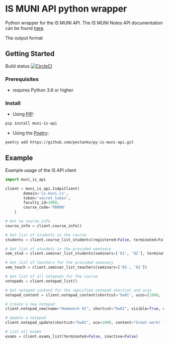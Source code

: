 # IS MUNI API python wrapper

Python wrapper for the IS MUNI API.
The IS MUNI Notes API documentation can be found [here](https://is.muni.cz/napoveda/technicka/bloky_api?lang=en).

The output format

## Getting Started

Build status [![CircleCI](https://circleci.com/gh/pestanko/py-is-muni-api.svg?style=svg)](https://circleci.com/gh/pestanko/py-is-muni-api)

### Prerequisites

- requires Python 3.6 or higher

### Install

- Using [PIP](https://pypi.org/project/muni-is-api/):

```bash
pip install muni-is-api
```

- Using the [Poetry](https://python-poetry.org/):


```bash
poetry add https://github.com/pestanko/py-is-muni-api.git
```

## Example

Example usage of the IS API client

```python
import muni_is_api

client = muni_is_api.IsApiClient(
        domain='is.muni.cz',
        token='secret_token',
        faculty_id=1000,
        course_code='PB000'
    )

# Get na course info
course_info = client.course_info()

# Get list of students in the course
students = client.course_list_students(registered=False, terminated=False, inactive=False)

# Get list of stundets in the provided seminary
sem_stud = client.seminar_list_students(seminars=['01', '02'], terminated=False, inactive=False)

# Get list of teachers for the provided seminary
sem_teach = client.seminar_list_teachers(seminars=['01', '02'])

# Get list of all notepads for the course
notepads = client.notepad_list()

# Get notepad content for the specified notepad shortcut and ucos
notepad_content = client.notepad_content(shortcut='hw01', ucos=[1000, 1234, 12345])

# Create a new notepad
client.notepad_new(name="Homework 01", shortcut="hw01", visible=True, complete=False, statistics=True)

# Update a notepad
client.notepad_update(shortcut="hw01", uco=1000, content="Great work! *2", override=True)

# List all exams
exams = client.exams_list(terminated=False, inactive=False)
```



